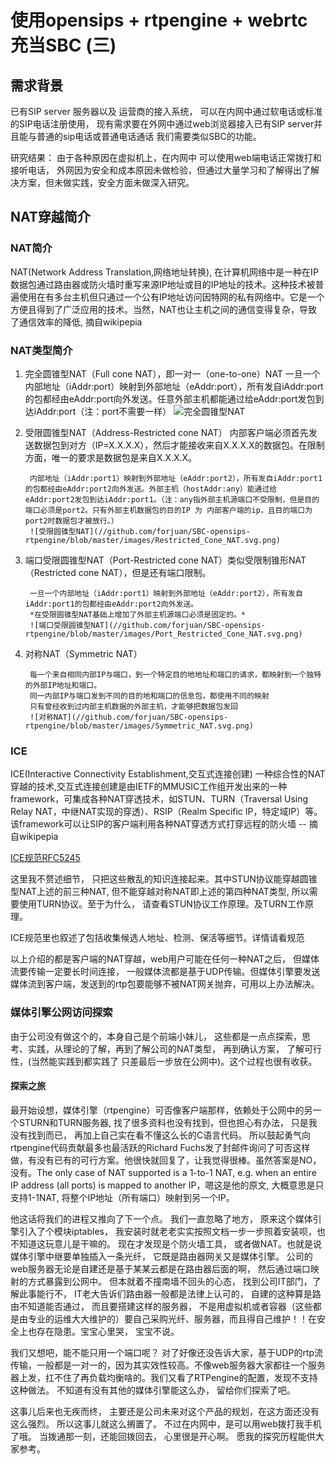 # 使用opensips + rtpengine + webrtc 充当SBC (三)

## 需求背景

已有SIP server 服务器以及 运营商的接入系统， 可以在内网中通过软电话或标准的SIP电话注册使用， 现有需求要在外网中通过web浏览器接入已有SIP server并且能与普通的sip电话或普通电话通话 我们需要类似SBC的功能。

研究结果： 由于各种原因在虚拟机上，在内网中 可以使用web端电话正常拨打和接听电话， 外网因为安全和成本原因未做检验，但通过大量学习和了解得出了解决方案，但未做实践，安全方面未做深入研究。

## NAT穿越简介

### NAT简介

NAT(Network Address Translation,网络地址转换), 在计算机网络中是一种在IP数据包通过路由器或防火墙时重写来源IP地址或目的IP地址的技术。这种技术被普遍使用在有多台主机但只通过一个公有IP地址访问因特网的私有网络中。它是一个方便且得到了广泛应用的技术。当然，NAT也让主机之间的通信变得复杂，导致了通信效率的降低, 摘自wikipepia

### NAT类型简介
1. 完全圆锥型NAT（Full cone NAT），即一对一（one-to-one）NAT
        一旦一个内部地址（iAddr:port）映射到外部地址（eAddr:port），所有发自iAddr:port的包都经由eAddr:port向外发送。任意外部主机都能通过给eAddr:port发包到达iAddr:port（注：port不需要一样）
        ![完全圆锥型NAT](//github.com/forjuan/SBC-opensips-rtpengine/blob/master/images/Full_Cone_NAT.svg.png)
2. 受限圆锥型NAT（Address-Restricted cone NAT）
        内部客户端必须首先发送数据包到对方（IP=X.X.X.X），然后才能接收来自X.X.X.X的数据包。在限制方面，唯一的要求是数据包是来自X.X.X.X。

        内部地址（iAddr:port1）映射到外部地址（eAddr:port2），所有发自iAddr:port1的包都经由eAddr:port2向外发送。外部主机（hostAddr:any）能通过给eAddr:port2发包到达iAddr:port1。（注：any指外部主机源端口不受限制，但是目的端口必须是port2。只有外部主机数据包的目的IP 为 内部客户端的ip，且目的端口为port2时数据包才被放行。）
        ![受限圆锥型NAT](//github.com/forjuan/SBC-opensips-rtpengine/blob/master/images/Restricted_Cone_NAT.svg.png)
3. 端口受限圆锥型NAT（Port-Restricted cone NAT）类似受限制锥形NAT（Restricted cone NAT），但是还有端口限制。

        一旦一个内部地址（iAddr:port1）映射到外部地址（eAddr:port2），所有发自iAddr:port1的包都经由eAddr:port2向外发送。
        *在受限圆锥型NAT基础上增加了外部主机源端口必须是固定的。*
        ![端口受限圆锥型NAT](//github.com/forjuan/SBC-opensips-rtpengine/blob/master/images/Port_Restricted_Cone_NAT.svg.png)
4. 对称NAT（Symmetric NAT）

        每一个来自相同内部IP与端口，到一个特定目的地地址和端口的请求，都映射到一个独特的外部IP地址和端口。
        同一内部IP与端口发到不同的目的地和端口的信息包，都使用不同的映射
        只有曾经收到过内部主机数据的外部主机，才能够把数据包发回
        ![对称NAT](//github.com/forjuan/SBC-opensips-rtpengine/blob/master/images/Symmetric_NAT.svg.png)

### ICE 
ICE(Interactive Connectivity Establishment,交互式连接创建) 一种综合性的NAT穿越的技术,交互式连接创建是由IETF的MMUSIC工作组开发出来的一种framework，可集成各种NAT穿透技术，如STUN、TURN（Traversal Using Relay NAT，中继NAT实现的穿透）、RSIP（Realm Specific IP，特定域IP）等。该framework可以让SIP的客户端利用各种NAT穿透方式打穿远程的防火墙 -- 摘自wikipepia

[ICE规范RFC5245](https://tools.ietf.org/html/rfc5245)

这里我不赘述细节， 只把这些散乱的知识连接起来。其中STUN协议能穿越圆锥型NAT上述的前三种NAT, 但不能穿越对称NAT即上述的第四种NAT类型, 所以需要使用TURN协议。至于为什么， 请查看STUN协议工作原理。及TURN工作原理。

ICE规范里也叙述了包括收集候选人地址、检测、保活等细节。详情请看规范


以上介绍的都是客户端的NAT穿越，web用户可能在任何一种NAT之后， 但媒体流要传输一定要长时间连接， 一般媒体流都是基于UDP传输。但媒体引擎要发送媒体流到客户端，发送到的rtp包要能够不被NAT网关抛弃，可用以上办法解决。


### 媒体引擎公网访问探索

由于公司没有做这个的，本身自己是个前端小妹儿， 这些都是一点点探索，思考、实践，从理论的了解，再到了解公司的NAT类型， 再到确认方案， 了解可行性，(当然能实践到都实践了 只差最后一步放在公网中)。这个过程也很有收获。

#### 探索之旅

最开始设想，媒体引擎（rtpengine）可否像客户端那样，依赖处于公网中的另一个STURN和TURN服务器, 找了很多资料也没有找到，但也担心有办法， 只是我没有找到而已， 再加上自己实在看不懂这么长的C语言代码。 所以鼓起勇气向rtpengine代码贡献最多也最活跃的Richard Fuchs发了封邮件询问了可否这样做，有没有已有的可行方案。他很快就回复了，让我觉得很棒。虽然答案是NO，没有。The only case of NAT supported is a 1-to-1 NAT, e.g. when an entire IP address (all ports) is mapped to another IP，嗯这是他的原文, 大概意思是只支持1-1NAT, 将整个IP地址（所有端口）映射到另一个IP。

他这话将我们的进程又推向了下一个点。 我们一直忽略了地方， 原来这个媒体引擎引入了个模块iptables， 我安装时就老老实实按照文档一步一步照着安装呗，也不知道这玩意儿是干嘛的。 现在才发现是个防火墙工具， 或者做NAT。也就是说媒体引擎中继要单独插入一条光纤， 它既是路由器网关又是媒体引擎。 公司的web服务器无论是自建还是基于某某云都是在路由器后面的啊， 然后通过端口映射的方式暴露到公网中。 但本就着不撞南墙不回头的心态， 找到公司IT部门，了解此事能行不， IT老大告诉们路由器一般都是法律上认可的， 自建的这种算是路由不知道能否通过， 而且要搭建这样的服务器， 不是用虚拟机或者容器（这些都是由专业的运维大大维护的）要自己采购光纤、服务器，而且得自己维护！！在安全上也存在隐患。宝宝心里哭， 宝宝不说。

我们又想吧，能不能只用一个端口呢？ 对了好像还没告诉大家，基于UDP的rtp流传输，一般都是一对一的，因为其实效性较高。不像web服务器大家都往一个服务器上发，扛不住了再负载均衡啥的。我们又看了RTPengine的配置，发现不支持这种做法。 不知道有没有其他的媒体引擎能这么办， 留给你们探索了吧。

这事儿后来也无疾而终， 主要还是公司未来对这个产品的规划，在这方面还没有这么强烈。 所以这事儿就这么搁置了。 不过在内网中，是可以用web拨打我手机了哦。 当拨通那一刻，还能回拨回去， 心里很是开心啊。 愿我的探究历程能供大家参考。